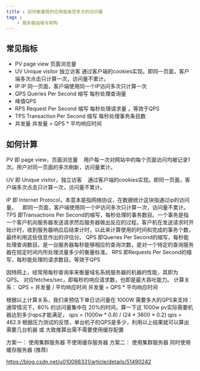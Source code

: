 ```yaml
---
title : 如何衡量我的应用能承受多大的访问量
tags :
	- 服务器运维与架构
---
```


## 常见指标

- PV  page view 页面浏览量
- UV  Unique visitor 独立访客 通过客户端的cookies实现。即同一页面，客户端多次点击只计算一次，访问量不累计。
- IP  IP  同一页面，客户端使用同一个IP访问多次只计算一次
- QPS Queries Per Second 缩写 每秒处理查询量   
- 峰值QPS  
- RPS Request Per Second 缩写 每秒处理请求量 ，等效于QPS 
- TPS Transaction Per Second 缩写 每秒处理事务条目数
- 并发量 并发量 = QPS * 平均响应时间

## 如何计算


PV 即 page view，页面浏览量
   用户每一次对网站中的每个页面访问均被记录1次。用户对同一页面的多次刷新，访问量累计。

UV 即 Unique visitor，独立访客
   通过客户端的cookies实现。即同一页面，客户端多次点击只计算一次，访问量不累计。

IP 即 Internet Protocol，本意本是指网络协议，在数据统计这块指通过ip的访问量。
   即同一页面，客户端使用同一个IP访问多次只计算一次，访问量不累计。
TPS 即Transactions Per Second的缩写，每秒处理的事务数目。一个事务是指一个客户机向服务器发送请求然后服务器做出反应的过程。客户机在发送请求时开始计时，收到服务器响应后结束计时，以此来计算使用的时间和完成的事务个数，最终利用这些信息作出的评估分。
QPS 即Queries Per Second的缩写，每秒能处理查询数目。是一台服务器每秒能够相应的查询次数，是对一个特定的查询服务器在规定时间内所处理流量多少的衡量标准。
RPS 即Requests Per Second的缩写，每秒能处理的请求数目。等效于QPS

因特网上，经常用每秒查询率来衡量域名系统服务器的机器的性能，其即为QPS。
对应fetches/sec，即每秒的响应请求数，也即是最大吞吐能力。
计算关系：
QPS = 并发量 / 平均响应时间
并发量 = QPS * 平均响应时间

根据以上计算关系，我们来预估下单日访问量在 1000W 需要多大的QPS来支持：
通常情况下，80% 的访问量集中在 20%的时间，算一下这 1000w pv实际需要机器达到多少qps才能满足，
qps = (1000w * 0.8) / (24 * 3600 * 0.2)
qps = 462.9
根据压力测试的反馈，单台机子的QPS是多少，利用以上结果就可以算出需要几台机器 或 大致推算出需不需要使用缓存配置

方案一： 使用集群服务器 不使用缓存服务器
方案二： 使用集群服务器 同时使用缓存服务器 (推荐)

https://blog.csdn.net/u010098331/article/details/51490242
